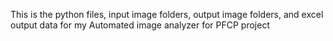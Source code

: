 This is the python files, input image folders, output image folders, and excel output data for my Automated image analyzer for PFCP project
